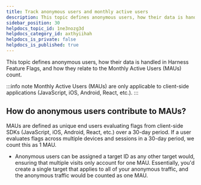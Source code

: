 ```yaml
---
title: Track anonymous users and monthly active users
description: This topic defines anonymous users, how their data is handled in Harness Feature Flags, and how they relate to the Monthly Active Users (MAUs) count.
sidebar_position: 30
helpdocs_topic_id: 1ne3nozg3d
helpdocs_category_id: axthyiihah
helpdocs_is_private: false
helpdocs_is_published: true
---
```


This topic defines anonymous users, how their data is handled in Harness Feature Flags, and how they relate to the Monthly Active Users (MAUs) count.

:::info note
 Monthly Active Users (MAUs) are only applicable to client-side applications (JavaScript, iOS, Android, React, etc.).
:::

## How do anonymous users contribute to MAUs?

MAUs are defined as unique end users evaluating flags from client-side SDKs (JavaScript, iOS, Android, React, etc.) over a 30-day period. If a user evaluates flags across multiple devices and sessions in a 30-day period, we count this as 1 MAU.

* Anonymous users can be assigned a target ID as any other target would, ensuring that multiple visits only account for one MAU. Essentially, you'd create a single target that applies to all of your anonymous traffic, and the anonymous traffic would be counted as one MAU.
